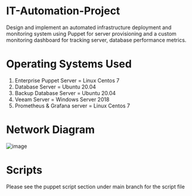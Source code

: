 # IT-Automation-Project

Design and implement an automated infrastructure deployment and monitoring system using Puppet for server provisioning and a custom monitoring dashboard for tracking server, database performance metrics.

# Operating Systems Used 
1. Enterprise Puppet Server = Linux Centos 7
2. Database Server = Ubuntu 20.04
3. Backup Database Server = Ubuntu 20.04
4. Veeam Server = Windows Server 2018
5. Prometheus & Grafana server = Linux Centos 7 


# Network Diagram

![image](https://github.com/SgtClutch/IT-Automation-Project/assets/59116892/f8881e10-0ad2-4675-a8c8-28003f4690ab)


# Scripts

Please see the puppet script section under main branch for the script file
